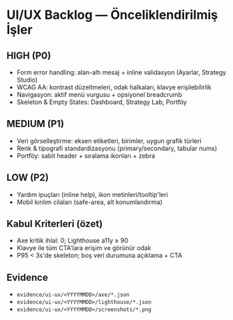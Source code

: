 # UI/UX Backlog — Önceliklendirilmiş İşler

## HIGH (P0)
- Form error handling: alan-altı mesaj + inline validasyon (Ayarlar, Strategy Studio)
- WCAG AA: kontrast düzeltmeleri, odak halkaları, klavye erişilebilirlik
- Navigasyon: aktif menü vurgusu + opsiyonel breadcrumb
- Skeleton & Empty States: Dashboard, Strategy Lab, Portföy

## MEDIUM (P1)
- Veri görselleştirme: eksen etiketleri, birimler, uygun grafik türleri
- Renk & tipografi standardizasyonu (primary/secondary, tabular nums)
- Portföy: sabit header + sıralama ikonları + zebra

## LOW (P2)
- Yardım ipuçları (inline help), ikon metinleri/tooltip'leri
- Mobil kırılım cilaları (safe-area, alt konumlandırma)

## Kabul Kriterleri (özet)
- Axe kritik ihlal: 0; Lighthouse a11y ≥ 90
- Klavye ile tüm CTA'lara erişim ve görünür odak
- P95 < 3s'de skeleton; boş veri durumuna açıklama + CTA

## Evidence
- `evidence/ui-ux/<YYYYMMDD>/axe/*.json`
- `evidence/ui-ux/<YYYYMMDD>/lighthouse/*.json`
- `evidence/ui-ux/<YYYYMMDD>/screenshots/*.png`


